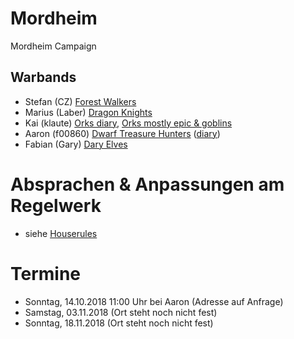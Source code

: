 # Mordheim
Mordheim Campaign

## Warbands

* Stefan (CZ) [Forest Walkers](/Stefan/Forest-Walkers.md)
* Marius (Laber) [Dragon Knights](/Marius/Dragon%20Knights)
* Kai (klaute) [Orks diary](/kai/kai-orks_mostly_epic_and_goblins_diary.md), [Orks mostly epic & goblins](/kai/kai-orks_mostly_epic_and_goblins.md)
* Aaron (f00860) [Dwarf Treasure Hunters](/aaron-f00860/warband-the-smashing-skull.md) ([diary](/aaron-f00860/diary.md))
* Fabian (Gary) [Dary Elves](/Fabian/Dark%20Elves.md)

# Absprachen & Anpassungen am Regelwerk

* siehe [Houserules](/Dokumente/Houserules.md)

# Termine

* Sonntag, 14.10.2018 11:00 Uhr bei Aaron (Adresse auf Anfrage)
* Samstag, 03.11.2018 (Ort steht noch nicht fest)
* Sonntag, 18.11.2018 (Ort steht noch nicht fest)
